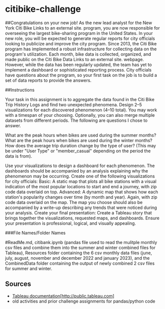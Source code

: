 # citibike-challenge

##Congratulations on your new job! As the new lead analyst for the New York Citi Bike Links to an external site. program, you are now responsible for overseeing the largest bike-sharing program in the United States. In your new role, you will be expected to generate regular reports for city officials looking to publicize and improve the city program.
Since 2013, the Citi Bike program has implemented a robust infrastructure for collecting data on the program's utilization. Each month, bike data is collected, organized, and made public on the Citi Bike Data Links to an external site. webpage.
However, while the data has been regularly updated, the team has yet to implement a dashboard or sophisticated reporting process. City officials have questions about the program, so your first task on the job is to build a set of data reports to provide the answers.

##Instructions

Your task in this assignment is to aggregate the data found in the Citi Bike Trip History Logs and find two unexpected phenomena.
Design 2–5 visualizations for each discovered phenomenon (4–10 total). You may work with a timespan of your choosing. Optionally, you can also merge multiple datasets from different periods.
The following are questions I chose to answer. 

What are the peak hours when bikes are used during the summer months?
What are the peak hours when bikes are used during the winter months?
How does the average trip duration change by the type of user? (This may be under "User Type" or "member_casual" depending on the period the data is from).

Use your visualizations to design a dashboard for each phenomenon. The dashboards should be accompanied by an analysis explaining why the phenomenon may be occurring.
Create one of the following visualizations for city officials:
Basic: A static map that plots all bike stations with a visual indication of the most popular locations to start and end a journey, with zip code data overlaid on top.
Advanced: A dynamic map that shows how each station's popularity changes over time (by month and year). Again, with zip code data overlaid on the map.
The map you choose should also be accompanied by a write-up describing any trends that were noticed during your analysis.
Create your final presentation:
Create a Tableau story that brings together the visualizations, requested maps, and dashboards.
Ensure your presentation is professional, logical, and visually appealing.

###File Names/Folder Names

#ReadMe.md, citibank.ipynb (pandas file used to read the mulitple monthly csv files and combine them into the summer and winter combined files for Tableau), Resources folder containing the 6 csv monthly data files (june, july, august, november and december 2022 and january 2023), and the CombinedData folder containing the output of newly combined 2 csv files for summer and winter.


## Sources

* [Tableau documentation](http://tableau.com/)[http://public.tableau.com]
* old activities and prior challenge assignments for pandas/python code
